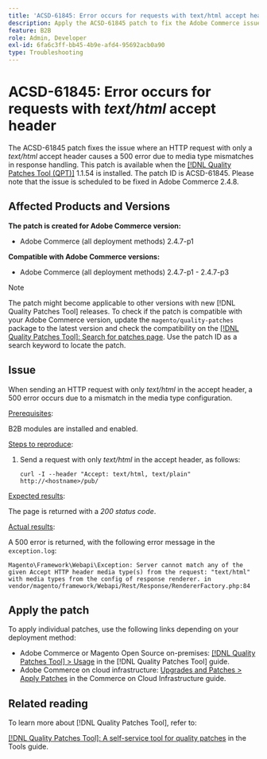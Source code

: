```yaml
---
title: 'ACSD-61845: Error occurs for requests with text/html accept header'
description: Apply the ACSD-61845 patch to fix the Adobe Commerce issue where sending an HTTP request with only a *text/html* accept header causes a 500 error, with B2B modules installed.
feature: B2B
role: Admin, Developer
exl-id: 6fa6c3ff-bb45-4b9e-afd4-95692acb0a90
type: Troubleshooting
---
```

# ACSD-61845: Error occurs for requests with *text/html* accept header

The ACSD-61845 patch fixes the issue where an HTTP request with only a *text/html* accept header causes a 500 error due to media type mismatches in response handling. This patch is available when the [[!DNL Quality Patches Tool (QPT)]](/help/tools/quality-patches-tool/quality-patches-tool-to-self-serve-quality-patches.md) 1.1.54 is installed. The patch ID is ACSD-61845. Please note that the issue is scheduled to be fixed in Adobe Commerce 2.4.8.

## Affected Products and Versions

**The patch is created for Adobe Commerce version:**

* Adobe Commerce (all deployment methods) 2.4.7-p1

**Compatible with Adobe Commerce versions:**

* Adobe Commerce (all deployment methods) 2.4.7-p1 - 2.4.7-p3

>[!NOTE]
>
>The patch might become applicable to other versions with new [!DNL Quality Patches Tool] releases. To check if the patch is compatible with your Adobe Commerce version, update the `magento/quality-patches` package to the latest version and check the compatibility on the [[!DNL Quality Patches Tool]: Search for patches page](https://experienceleague.adobe.com/tools/commerce-quality-patches/index.html). Use the patch ID as a search keyword to locate the patch.

## Issue

When sending an HTTP request with only *text/html* in the accept header, a 500 error occurs due to a mismatch in the media type configuration.

<u>Prerequisites</u>:

B2B modules are installed and enabled.

<u>Steps to reproduce</u>:

1. Send a request with only *text/html* in the accept header, as follows:

    ```
    curl -I --header "Accept: text/html, text/plain" http://<hostname>/pub/
    ```

<u>Expected results</u>:

The page is returned with a *200 status code*.

<u>Actual results</u>:

A 500 error is returned, with the following error message in the `exception.log`:

```
Magento\Framework\Webapi\Exception: Server cannot match any of the given Accept HTTP header media type(s) from the request: "text/html" with media types from the config of response renderer. in vendor/magento/framework/Webapi/Rest/Response/RendererFactory.php:84
```

## Apply the patch

To apply individual patches, use the following links depending on your deployment method:

* Adobe Commerce or Magento Open Source on-premises: [[!DNL Quality Patches Tool] > Usage](/help/tools/quality-patches-tool/usage.md) in the [!DNL Quality Patches Tool] guide.
* Adobe Commerce on cloud infrastructure: [Upgrades and Patches > Apply Patches](https://experienceleague.adobe.com/docs/commerce-cloud-service/user-guide/develop/upgrade/apply-patches.html) in the Commerce on Cloud Infrastructure guide.

## Related reading

To learn more about [!DNL Quality Patches Tool], refer to:

[[!DNL Quality Patches Tool]: A self-service tool for quality patches](/help/tools/quality-patches-tool/quality-patches-tool-to-self-serve-quality-patches.md) in the Tools guide.
